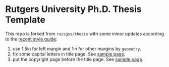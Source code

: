 Rutgers University Ph.D. Thesis Template
===================================================

This repo is forked from `rucsgss/thesis` with some minor updates according to the [recent style guide](http://gsnb.rutgers.edu/academics/electronic-thesis-and-dissertation-style-guide):
1. use 1.5in for left margin and 1in for other margins by `geometry`.
2. fix some capital letters in title page. See [sample page](https://grad.rutgers.edu/sites/default/files/2021-07/sample_phd_title_page_0.pdf).
3. put the copyright page before the title page. See [sample page](https://grad.rutgers.edu/sites/default/files/2021-07/sample_copyright_page.pdf). 
